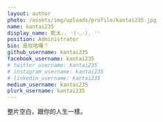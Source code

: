 ```yaml
---
layout: author
photo: /assets/img/uploads/profile/kantai235.jpg
name: kantai235
display_name: 乾太₍₍ ◝(･◡･)◟ ⁾⁾
position: Administrator
bio: 是在哈囉？
github_username: kantai235
facebook_username: kantai235
# twitter_username: kantai235
# instagram_username: kantai235
# linkedin_username: kantai235
medium_username: kantai235
plurk_username: kantai235
---
```


整片空白，跟你的人生一樣。
